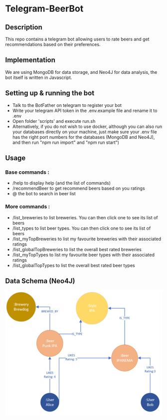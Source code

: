 # Telegram-BeerBot

## Description

This repo contains a telegram bot allowing users to rate beers and get recommendations based on their preferences.

## Implementation

We are using MongoDB for data storage, and Neo4J for data analysis, the bot itself is written in Javascript.

## Setting up & running the bot

- Talk to the BotFather on telegram to register your bot
- Write your telegram API token in the .env.example file and rename it to .env
- Open folder 'scripts' and execute run.sh
- Alternatively, if you do not wish to use docker, although you can also run your databases directly on your machine, just make sure your .env file has the right port numbers for the databases (MongoDB and Neo4J), and then run "npm run import" and "npm run start")

## Usage
### Base commands :
- /help to display help (and the list of commands)
- /recommendBeer to get recommend beers based on you ratings
- @ the bot to search in beer list

### More commands :
- /list_breweries to list breweries. You can then click one to see its list of beers
- /list_types to list beer types. You can then click one to see its list of beers
- /list_myTopBreweries to list my favourite breweries with their associated ratings
- /list_globalTopBreweries to list the overall best rated breweries
- /list_myTopTypes to list my favourite beer types with their associated ratings
- /list_globalTopTypes to list the overall best rated beer types


 
## Data Schema (Neo4J)

![Schema](Data_Graph.PNG?raw=true "Title")
